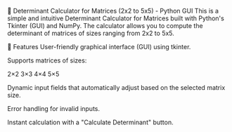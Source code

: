 🔢 Determinant Calculator for Matrices (2x2 to 5x5) - Python GUI
This is a simple and intuitive Determinant Calculator for Matrices built with Python's Tkinter (GUI) and NumPy. The calculator allows you to compute the determinant of matrices of sizes ranging from 2x2 to 5x5.

🚀 Features
User-friendly graphical interface (GUI) using tkinter.

Supports matrices of sizes:

2×2
3×3
4×4
5×5

Dynamic input fields that automatically adjust based on the selected matrix size.

Error handling for invalid inputs.

Instant calculation with a "Calculate Determinant" button.
